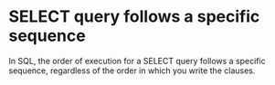 # SELECT query follows a specific sequence

In SQL, the order of execution for a SELECT query follows a specific sequence, regardless of the order in which you write the clauses.